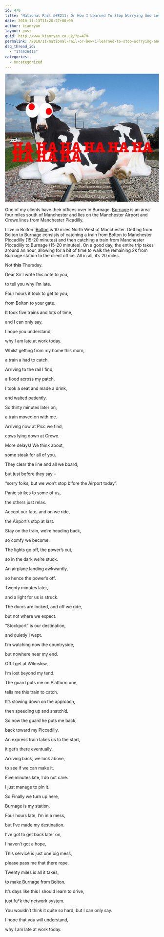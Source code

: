 ```yaml
---
id: 470
title: 'National Rail &#8211; Or How I Learned To Stop Worrying And Love The Cow'
date: 2010-11-13T11:20:27+00:00
author: kianryan
layout: post
guid: http://www.kianryan.co.uk/?p=470
permalink: /2010/11/national-rail-or-how-i-learned-to-stop-worrying-and-love-the-cow/
dsq_thread_id:
  - "174926415"
categories:
  - Uncategorized
---
```

<a href="http://www.kianryan.co.uk/2010/11/national-rail-or-how-i-learned-to-stop-worrying-and-love-the-cow/cows-on-line/" rel="attachment wp-att-472"><img src="/assets/images/2010/11/cows-on-line.jpg" alt="" title="cows-on-line" width="562" height="418" class="alignnone size-full wp-image-472" /></a>

One of my clients have their offices over in Burnage. [Burnage](http://en.wikipedia.org/wiki/Burnage) is an area four miles south of Manchester and lies on the Manchester Airport and Crewe lines from Manchester Picadilly.

I live in Bolton. [Bolton](http://en.wikipedia.org/wiki/Bolton) is 10 miles North West of Manchester. Getting from Bolton to Burnage consists of catching a train from Bolton to Manchester Piccadilly (15-20 minutes) and then catching a train from Manchester Piccadilly to Burnage (15-20 minutes). On a good day, the entire trip takes around an hour, allowing for a bit of time to walk the remaining 2k from Burnage station to the client office. All in all, it&#8217;s 20 miles.

Not **this** Thursday. <!--more-->

Dear Sir I write this note to you,
  
to tell you why I&#8217;m late.
  
Four hours it took to get to you,
  
from Bolton to your gate.
  
It took five trains and lots of time,
  
and I can only say.
  
I hope you understand,
  
why I am late at work today.  


Whilst getting from my home this morn,
  
a train a had to catch.
  
Arriving to the rail I find,
  
a flood across my patch.
  
I took a seat and made a drink,
  
and waited patiently.
  
So thirty minutes later on,
  
a train moved on with me.

Arriving now at Picc we find,
  
cows lying down at Crewe.
  
More delays! We think about,
  
some steak for all of you.
  
They clear the line and all we board,
  
but just before they say &#8211;
  
&#8220;sorry folks, but we won&#8217;t stop b&#8217;fore the Airport today&#8221;.

Panic strikes to some of us,
  
the others just relax.
  
Accept our fate, and on we ride,
  
the Airport&#8217;s stop at last.
  
Stay on the train, we&#8217;re heading back,
  
so comfy we become.
  
The lights go off, the power&#8217;s cut, 
  
so in the dark we&#8217;re stuck.

An airplane landing awkwardly,
  
so hence the power&#8217;s off.
  
Twenty minutes later, 
  
and a light for us is struck.
  
The doors are locked, and off we ride,
  
but not where we expect.
  
&#8220;Stockport&#8221; is our destination,
  
and quietly I wept.

I&#8217;m watching now the countryside,
  
but nowhere near my end.
  
Off I get at Wilmslow,
  
I&#8217;m lost beyond my tend.
  
The guard puts me on Platform one,
  
tells me this train to catch.
  
It&#8217;s slowing down on the approach,
  
then speeding up and snatch&#8217;d.

So now the guard he puts me back,
  
back toward my Piccadilly.
  
An express train takes us to the start,
  
it get&#8217;s there eventually.
  
Arriving back, we look above,
  
to see if we can make it.
  
Five minutes late, I do not care.
  
I just manage to pin it.

So Finally we turn up here, 
  
Burnage is my station.
  
Four hours late, I&#8217;m in a mess, 
  
but I&#8217;ve made my destination.
  
I&#8217;ve got to get back later on, 
  
I haven&#8217;t got a hope,
  
This service is just one big mess, 
  
please pass me that there rope.

Twenty miles is all it takes, 
  
to make Burnage from Bolton.
  
It&#8217;s days like this I should learn to drive,
  
just fu*k the network system.
  
You wouldn&#8217;t think it quite so hard, but I can only say.
  
I hope that you will understand, 
  
why I am late at work today.
